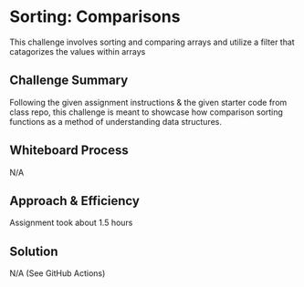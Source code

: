 # Sorting: Comparisons
This challenge involves sorting and comparing arrays and utilize a filter that catagorizes the values within arrays

## Challenge Summary
Following the given assignment instructions & the given starter code from class repo, this challenge is meant to showcase how comparison sorting functions as a method of understanding data structures.

## Whiteboard Process
N/A

## Approach & Efficiency
Assignment took about 1.5 hours

## Solution
N/A (See GitHub Actions)